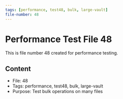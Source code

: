 ```yaml
---
tags: [performance, test48, bulk, large-vault]
file-number: 48
---
```


# Performance Test File 48

This is file number 48 created for performance testing.

## Content
- File: 48
- Tags: performance, test48, bulk, large-vault
- Purpose: Test bulk operations on many files
